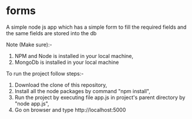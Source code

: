 # forms
A simple node js app which has a simple form to fill the required fields and the same fields are stored into the db

Note (Make sure):-

1. NPM and Node is installed in your local machine,
2. MongoDb is installed in your local machine

To run the project follow steps:-

1. Download the clone of this repository,
2. Install all the node packages by command "npm install",
3. Run the project by executing file app.js in project's parent directory by "node app.js",
4. Go on browser and type http://localhost:5000 
